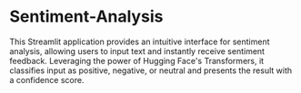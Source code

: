 # Sentiment-Analysis
This Streamlit application provides an intuitive interface for sentiment analysis, allowing users to input text and instantly receive sentiment feedback. Leveraging the power of Hugging Face's Transformers, it classifies input as positive, negative, or neutral and presents the result with a confidence score.
